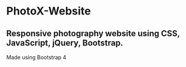 # PhotoX-Website
## Responsive photography website using CSS, JavaScript, jQuery, Bootstrap.

Made using Bootstrap 4



